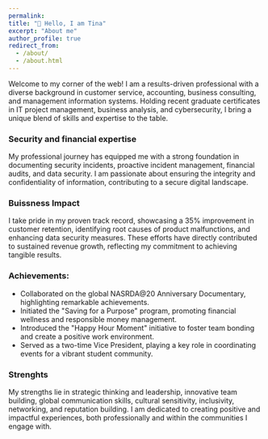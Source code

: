```yaml
---
permalink:
title: "👋 Hello, I am Tina"
excerpt: "About me" 
author_profile: true
redirect_from: 
  - /about/
  - /about.html
--- 
```



Welcome to my corner of the web! I am a results-driven professional with a diverse background in customer service, accounting, business consulting, and management information systems. Holding recent graduate certificates in IT project management, business analysis, and cybersecurity, I bring a unique blend of skills and expertise to the table.

### Security and financial expertise
My professional journey has equipped me with a strong foundation in documenting security incidents, proactive incident management, financial audits, and data security. I am passionate about ensuring the integrity and confidentiality of information, contributing to a secure digital landscape.

### Buissness Impact
I take pride in my proven track record, showcasing a 35% improvement in customer retention, identifying root causes of product malfunctions, and enhancing data security measures. These efforts have directly contributed to sustained revenue growth, reflecting my commitment to achieving tangible results.

### Achievements:

* Collaborated on the global NASRDA@20 Anniversary Documentary, highlighting remarkable achievements.
* Initiated the "Saving for a Purpose" program, promoting financial wellness and responsible money management.
* Introduced the "Happy Hour Moment" initiative to foster team bonding and create a positive work environment.
* Served as a two-time Vice President, playing a key role in coordinating events for a vibrant student community.

### Strenghts

My strengths lie in strategic thinking and leadership, innovative team building, global communication skills, cultural sensitivity, inclusivity, networking, and reputation building. I am dedicated to creating positive and impactful experiences, both professionally and within the communities I engage with.
